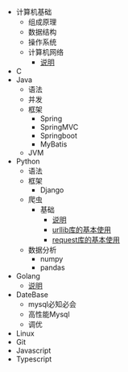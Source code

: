 - 计算机基础
  - 组成原理
  - 数据结构
  - 操作系统
  - 计算机网络
    - [说明](/01CS/04network/README.md)
- C
- Java
  - 语法
  - 并发
  - 框架
    - Spring
    - SpringMVC
    - Springboot
    - MyBatis
  - JVM
- Python
  - 语法
  - 框架
    - Django
  - 爬虫
    - 基础
      - [说明](/04Python/03Spider/README.md)
      - [urllib库的基本使用](/04Python/03Spider/2.1urllib库的基本使用.md)
      - [request库的基本使用](/04Python/03Spider/2.2request库的基本使用.md)
  - 数据分析
    - numpy
    - pandas
- Golang
  - [说明](/05Golang/README.md)
- DateBase
  - mysql必知必会
  - 高性能Mysql
  - 调优
- Linux
- Git
- Javascript
- Typescript